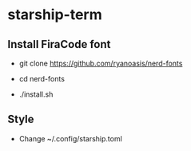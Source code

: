 # starship-term

## Install FiraCode font

- git clone https://github.com/ryanoasis/nerd-fonts

- cd nerd-fonts

- ./install.sh <Font-Name>
  
## Style

- Change ~/.config/starship.toml

